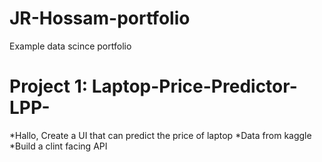 # JR-Hossam-portfolio
Example data scince portfolio 
# Project 1: Laptop-Price-Predictor-LPP-

*Hallo, Create a UI that can predict the price of laptop 
*Data from kaggle
*Build a clint facing API 

